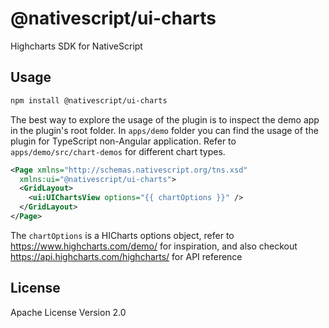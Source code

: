 # @nativescript/ui-charts

Highcharts SDK for NativeScript


## Usage

```bash
npm install @nativescript/ui-charts
```

The best way to explore the usage of the plugin is to inspect the demo app in the plugin's root folder. 
In `apps/demo` folder you can find the usage of the plugin for TypeScript non-Angular application. Refer to `apps/demo/src/chart-demos` for different chart types.
	
```xml
<Page xmlns="http://schemas.nativescript.org/tns.xsd"
  xmlns:ui="@nativescript/ui-charts">
  <GridLayout>
    <ui:UIChartsView options="{{ chartOptions }}" />
  </GridLayout>
</Page>
```

The `chartOptions` is a HICharts options object,
refer to https://www.highcharts.com/demo/ for inspiration, and also checkout https://api.highcharts.com/highcharts/ for API reference

## License

Apache License Version 2.0
